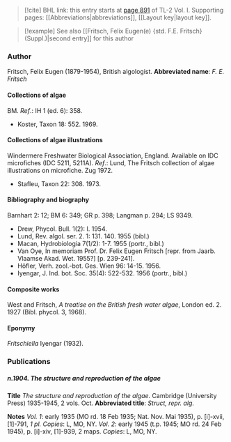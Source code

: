 > [!cite] BHL link: this entry starts at [page 891](https://www.biodiversitylibrary.org/page/33121022) of TL-2 Vol. I.
> Supporting pages: [[Abbreviations|abbreviations]], [[Layout key|layout key]].

> [!example] See also [[Fritsch, Felix Eugen(e) {std. F.E. Fritsch} (Suppl.)|second entry]] for this author

### Author

Fritsch, Felix Eugen (1879-1954), British algologist. 
**Abbreviated name**: *F. E. Fritsch*

#### Collections of algae

BM.
*Ref*.: IH 1 (ed. 6): 358.
- Koster, Taxon 18: 552. 1969.

#### Collections of algae illustrations

Windermere Freshwater Biological Association, England. Available on IDC microfiches (IDC 5211, 5211A).
*Ref*.: Lund, The Fritsch collection of algae illustrations on microfiche. Zug 1972.
- Stafleu, Taxon 22: 308. 1973.

#### Bibliography and biography

Barnhart 2: 12; BM 6: 349; GR p. 398; Langman p. 294; LS 9349.
- Drew, Phycol. Bull. 1(2): I. 1954.
- Lund, Rev. algol. ser. 2. 1: 131. 140. 1955 (bibl.)
- Macan, Hydrobiologia 7(1/2): 1-7. 1955 (portr., bibl.)
- Van Oye, In memoriam Prof. Dr. Felix Eugen Fritsch \[repr. from Jaarb. Vlaamse Akad. Wet. 1955?\] \[p. 239-241\].
- Höfler, Verh. zool.-bot. Ges. Wien 96: 14-15. 1956.
- Iyengar, J. Ind. bot. Soc. 35(4): 522-532. 1956 (portr., bibl.)

#### Composite works

West and Fritsch, *A treatise on the British fresh water algae*, London ed. 2. 1927 (Bibl. phycol. 3, 1968).

#### Eponymy

*Fritschiella* Iyengar (1932).

### Publications

##### n.1904. The structure and reproduction of the algae

**Title**
*The structure and reproduction of the algae*. Cambridge (University Press) 1935-1945, 2 vols. Oct.
**Abbreviated title**: *Struct, repr. alg.*

**Notes**
*Vol. 1*: early 1935 (MO rd. 18 Feb 1935; Nat. Nov. Mai 1935), p. \[i\]-xvii, \[1\]-791, *1 pl. Copies*: L, MO, NY.
*Vol. 2*: early 1945 (t.p. 1945; MO rd. 24 Feb 1945), p. \[i\]-xiv, \[1\]-939, 2 maps. *Copies*: L, MO, NY.

